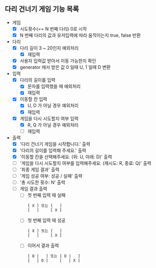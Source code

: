 ## 다리 건너기 게임 기능 목록

- 게임
    - [X] 시도횟수(== N 번째 다리) 0로 시작
    - [X] N 번째 다리의 값과 유저입력에 따라 움직이는지 true, false 반환

- 다리
    - [X] 다리 길이 3 ~ 20인지 예외처리
        - [X] 재입력
    - [X] 사용자 입력값 받아서 이동 가능한지 확인
    - [X] generator 에서 받은 값 0 일때 U, 1 일때 D 변환

- 입력
    - [X] 다리의 길이를 입력
        - [X] 문자를 입력했을 때 예외처리
        - [X] 재입력
    - [X] 이동할 칸 입력
        - [X] U, D 가 아닐 경우 예외처리
        - [X] 재입력
    - [X] 게임을 다시 시도할지 여부 입력
        - [X] R, Q 가 아닐 경우 예외처리
        - [ ] 재입력

- 출력
    - [X] '다리 건너기 게임을 시작합니다.' 출력
    - [X] '다리의 길이를 입력해 주세요.' 출력
    - [X] '이동할 칸을 선택해주세요. (위: U, 아래: D)' 출력
    - [ ] '게임을 다시 시도할지 여부를 입력해주세요. (재시도: R, 종료: Q)' 출력
    - [ ] '최종 게임 결과' 출력
    - [ ] '게임 성공 여부: 성공 / 실패' 출력
    - [ ] '총 시도한 횟수: N' 출력
    - [ ] 게임 결과 출력
        - [ ] 첫 번째 입력 때 실패
          ```
          [ X ] 또는 [   ] 
          [   ]     [ X ]
          ```
        - [ ] 첫 번째 입력 때 성공
          ```
          [ X ] 또는 [   ] 
          [   ]     [ X ]
          ```
        - [ ] 이어서 결과 출력
          ```
          [ O |   ] 또는 [ O |   ] 
          [   | O ]     [   | X ]
          ```
